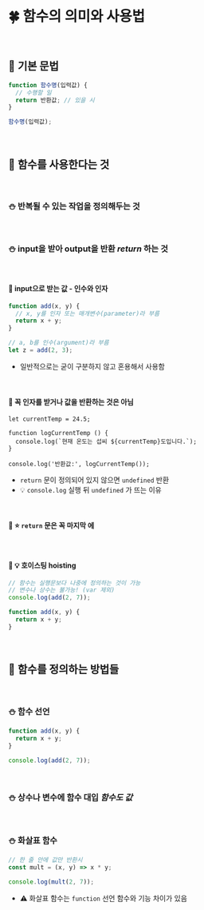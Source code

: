 # 🍀 함수의 의미와 사용법

<br>

## 🧸 기본 문법

```javascript
function 함수명(입력값) {
  // 수행할 일
  return 반환값; // 있을 시
}

함수명(입력값);
```

<br>

## 🧸 함수를 사용한다는 것

<br>

### ⛄ 반복될 수 있는 작업을 정의해두는 것

<br>

### ⛄ input을 받아 output을 **반환** _return_ 하는 것

<br>

#### 🌷 input으로 받는 값 - **인수와 인자**

```javascript
function add(x, y) {
  // x, y를 인자 또는 매개변수(parameter)라 부름
  return x + y;
}

// a, b를 인수(argument)라 부름
let z = add(2, 3);
```

- 일반적으로는 굳이 구분하지 않고 혼용해서 사용함

<br>

#### 🌷 꼭 인자를 받거나 값을 반환하는 것은 아님

```javaascript
let currentTemp = 24.5;

function logCurrentTemp () {
  console.log(`현재 온도는 섭씨 ${currentTemp}도입니다.`);
}

console.log('반환값:', logCurrentTemp());
```

- `return` 문이 정의되어 있지 않으면 `undefined` 반환
- 💡 `console.log` 실행 뒤 `undefined` 가 뜨는 이유

<br>

#### 🌷 ⭐ `return` 문은 꼭 **마지막** 에

<br>

#### 🌷 💡 **호이스팅** hoisting

```javascript
// 함수는 실행문보다 나중에 정의하는 것이 가능
// 변수나 상수는 불가능! (var 제외)
console.log(add(2, 7));

function add(x, y) {
  return x + y;
}
```

<br>

## 🧸 함수를 정의하는 방법들

<br>

### ⛄ 함수 선언

```javascript
function add(x, y) {
  return x + y;
}

console.log(add(2, 7));
```

<br>

### ⛄ 상수나 변수에 함수 대입 _함수도 값_

<br>

### ⛄ 화살표 함수

```javascript
// 한 줄 안에 값만 반환시
const mult = (x, y) => x * y;

console.log(mult(2, 7));
```

- ⚠️ 화살표 함수는 `function` 선언 함수와 기능 차이가 있음

